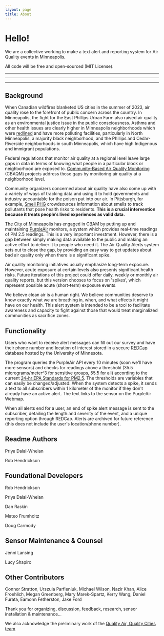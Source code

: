 ```yaml
---
layout: page
title: About
---
```


# Hello!

We are a collective working to make a text alert and reporting system for Air Quality events in Minneapolis. 

All code will be free and open-sourced (MIT License). 

---
---
---

## Background 

When Canadian wildfires blanketed US cities in the summer of 2023, air quality rose to the forefront of public concern across the country. In Minneapolis, the fight for the East Phillips Urban Farm also raised air quality as an environmental justice issue in the public consciousness. Asthma and other health issues are clearly higher in Minneapolis neighborhoods which were [redlined](https://legacy.yourwebedition.com/stories/a-city-divided-0) and have more polluting facilities, particularly in North Minneapolis, a majority black neighborhood, and the Phillips and Cedar-Riverside neighborhoods in south Minneapolis, which have high Indigenous and immigrant populations. 

Federal regulations that monitor air quality at a regional level leave large gaps in data in terms of knowing what people in a particular block or neighborhood are exposed to. [Community-Based Air Quality Monitoring](https://www.georgetownclimate.org/articles/community-based-air-quality-monitoring-equitable-climate-policy.htm) (CBAQM) projects address those gaps by monitoring air quality at a neighborhood level.

Community organizers concerned about air quality have also come up with a variety of ways of tracking data and using it to hold governments and industry accountable for the poison put into our air. In Pittsburgh, for example, [Smell PHG](https://smellpgh.org) crowdsources information about smells to track pollutants that pose health risks to residents. **This is a crucial intervention because it treats people’s lived experiences as valid data.** 

[The City of Minneapolis](https://www.minneapolismn.gov/government/programs-initiatives/environmental-programs/air-quality/) has engaged in CBAM by putting up and maintaining [PurpleAir](https://map.purpleair.com/1/mAQI/a10/p604800/cC0#11/44.9368/-93.2834) monitors, a system which provides real-time readings of PM 2.5 readings. This is a very important investment. However, there is a gap between simply making data available to the public and making an active effort to deliver it to people who need it. The Air Quality Alerts system sets out to close the gap, by providing an easy way to get updates about bad air quality only when there is a significant spike. 

Air quality monitoring initiatives usually emphasize long-term exposure. However, acute exposure at certain levels also presents significant health risks. Future iterations of this project could offer daily, weekly or monthly air quality reports, but this version chooses to focus on 'spikes', which represent possible acute (short-term) exposure events.

We believe clean air is a human right. We believe communities deserve to know exactly what we are breathing in, when, and what effects it might have on our health. This alert system is intended to be a tool to facilitate awareness and capacity to fight against those that would treat marginalized  communities as sacrifice zones. 

## Functionality  

Users who want to receive alert messages can fill out our survey and have their phone number and location of interest stored in a secure [REDCap](https://www.ncbi.nlm.nih.gov/pmc/articles/PMC5764586/) database hosted by the University of Minnesota.

The program queries the PurpleAir API every 10 minutes (soon we'll have more sensors) and checks for readings above a threshold (35.5 micrograms/meter^3 for sensitive groups, 55.5 for all) according to the current [24-hr EPA Standards for PM2.5](https://www.epa.gov/pm-pollution/national-ambient-air-quality-standards-naaqs-pm). The thresholds are variables that can easily be changed/adjusted. When the system detects a spike, it sends a text to all subscribers within 1 kilometer of the monitor if they don't already have an active alert. The text links to the sensor on the PurpleAir Webmap.

When all alerts end for a user, an end of spike alert message is sent to the subscriber, detailing the length and severity of the event, and a unique reporting option through REDCap. Alerts are archived for future reference (this does not include the user's location/phone number).

## Readme Authors

Priya Dalal-Whelan

Rob Hendrickson

## Foundational Developers

Rob Hendrickson

Priya Dalal-Whelan

Dan Raskin

Mateo Frumholtz

Doug Carmody

## Sensor Maintenance & Counsel

Jenni Lansing

Lucy Shapiro

## Other Contributors 

Connor Stratton, Urszula Parfieniuk, Michael Wilson, Nazir Khan, Alice Froehlich, Megan Greenberg, Mary Marek-Spartz, Kerry Wang, Daniel Furata, Eamonn Fetherston, Jake Ford

Thank you for organizing, discussion, feedback, research, sensor installation & maintenance...

We also acknowledge the preliminary work of the [Quality Air, Quality Cities team](https://github.com/RTGS-Lab/QualityAirQualityCities).
